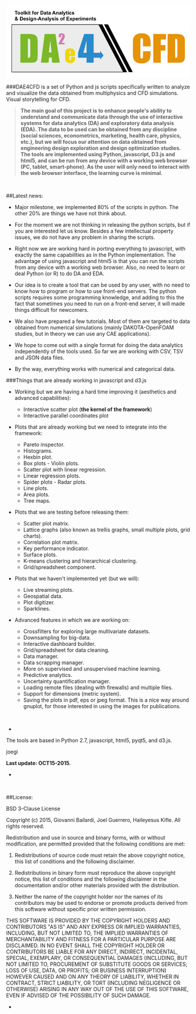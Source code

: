 <!--# DAE4CFD-->

![](./daelogo.png)


###DAE4CFD is a set of Python and js scripts specifically written to analyze and visualize the data obtained from multiphysics and CFD simulations. Visual storytelling for CFD.

> **The main goal of this project is to enhance people's ability to understand and communicate data through the use of interactive systems for data analytics (DA) and exploratory data analysis (EDA). The data to be used can be obtained from any discipline (social sciences, econometrics, marketing, health care, physics, etc.), but we will focus our attention on data obtained from engineering design exploration and design optimization studies. The tools are implemented using Python, javascript, D3.js and html5, and can be run from any device with a working web browser (PC, tablet, smart-phone). As the user will only need to interact with the web browser interface, the learning curve is minimal.**

<!--We aim at studying the perceptual, cognitive and social factors affecting data analysis in order to improve the efficiency at which expert analysts work, and to lower barriers for non-experts.-->

&nbsp;
&nbsp;

##Latest news:

* Major milestone, we implemented 80% of the scripts in python. The other 20% are things we have not think about.

* For the moment we are not thinking in releasing the python scripts, but if you are interested let us know.  Besides a few intellectual property issues, we do not have any problem in sharing the scripts.

* Right now we are working hard in porting everything to javascript, with exactly the same capabilities as in the Python implementation. The advantage of using javascript and html5 is that you can run the scripts from any device with a working web browser. Also, no need to learn or deal Python (or R) to do DA and EDA.

* Our idea is to create a tool that can be used by any user, with no need to know how to program or how to use front-end servers. The python scripts requires some programming knowledge, and adding to this the fact that sometimes you need to run on a front-end server, it will made things difficult for newcomers.

* We also have prepared a few tutorials. Most of them are targeted to data obtained from numerical simulations (mainly DAKOTA-OpenFOAM studies, but in theory we can use any CAE applications).  

* We hope to come out with a single format for doing the data analytics independently of the tools used.  So far we are working with CSV, TSV and JSON data files. 

* By the way, everything works with numerical and categorical data.


###Things that are already working in javascript and d3.js

* Working but we are having a hard time improving it (aesthetics and advanced capabilities):

	* Interactive scatter plot (**the kernel of the framework**)
	* Interactive parallel coordinates plot
		
* Plots that are already working but we need to integrate into the framework:

  	* Pareto inspector.
  	* Histograms.
  	* Hexbin plot.
  	* Box plots - Violin plots.
  	* Scatter plot with linear regression.
  	* Linear regression plots.
  	* Spider plots - Radar plots.
  	* Line plots.
  	* Area plots.
  	* Tree maps.


* Plots that we are testing before releasing them:

	* Scatter plot matrix.
  	* Lattice graphs (also known as trellis graphs, small multiple plots, grid charts).
  	* Correlation plot matrix.
  	* Key performance indicator.
  	* Surface plots.
  	* K-means clustering and hierarchical clustering.
  	* Grid/spreadsheet component.

* Plots that we haven't implemented yet (but we will):
  	* Live streaming plots.
  	* Geospatial data.
  	* Plot digitizer.
  	* Sparklines.

* Advanced features in which we are working on:
	* Crossfilters for exploring large multivariate datasets.
	* Downsampling for big-data.
	* Interactive dashboard builder.
	* Grid/spreadsheet for data cleaning.
	* Data manager.
	* Data scrapping manager.
	* More on supervised and unsupervised machine learning.
	* Predictive analytics.
	* Uncertainty quantification manager.
	* Loading remote files (dealing with firewalls) and multiple files.
	* Support for dimensions (metric system).
	* Saving the plots in pdf, eps or jpeg format.  This is a nice way around gnuplot, for those interested in using the images for publications.

&nbsp;
&nbsp;


-

The tools are based in Python 2.7, javascript, html5, pyqt5, and d3.js.

joegi

**Last update: OCT15-2015.**

-
&nbsp;
&nbsp;


##License:

BSD 3-Clause License

Copyright (c) 2015, Giovanni Bailardi, Joel Guerrero, Haileyesus Kifle.
All rights reserved.

Redistribution and use in source and binary forms, with or without modification, are permitted provided that the following conditions are met:

1. Redistributions of source code must retain the above copyright notice, this list of conditions and the following disclaimer.

2. Redistributions in binary form must reproduce the above copyright notice, this list of conditions and the following disclaimer in the documentation and/or other materials provided with the distribution.

3. Neither the name of the copyright holder nor the names of its contributors may be used to endorse or promote products derived from this software without specific prior written permission.

THIS SOFTWARE IS PROVIDED BY THE COPYRIGHT HOLDERS AND CONTRIBUTORS "AS IS" AND ANY EXPRESS OR IMPLIED WARRANTIES, INCLUDING, BUT NOT LIMITED TO, THE IMPLIED WARRANTIES OF MERCHANTABILITY AND FITNESS FOR A PARTICULAR PURPOSE ARE DISCLAIMED. IN NO EVENT SHALL THE COPYRIGHT HOLDER OR CONTRIBUTORS BE LIABLE FOR ANY DIRECT, INDIRECT, INCIDENTAL, SPECIAL, EXEMPLARY, OR CONSEQUENTIAL DAMAGES (INCLUDING, BUT NOT LIMITED TO, PROCUREMENT OF SUBSTITUTE GOODS OR SERVICES; LOSS OF USE, DATA, OR PROFITS; OR BUSINESS INTERRUPTION) HOWEVER CAUSED AND ON ANY THEORY OF LIABILITY, WHETHER IN CONTRACT, STRICT LIABILITY, OR TORT (INCLUDING NEGLIGENCE OR OTHERWISE) ARISING IN ANY WAY OUT OF THE USE OF THIS SOFTWARE, EVEN IF ADVISED OF THE POSSIBILITY OF SUCH DAMAGE.

-




